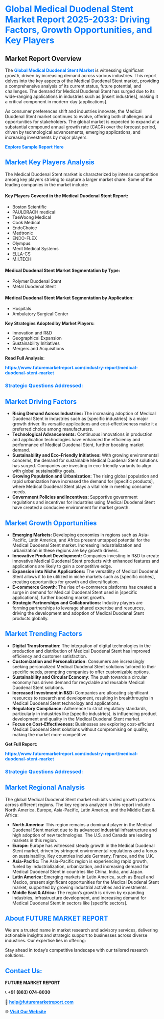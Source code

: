 <h1 style="color: #007BFF;">Global Medical Duodenal Stent Market Report 2025-2033: Driving Factors, Growth Opportunities, and Key Players</h1>

<section id="overview">
<h2>Market Report Overview</h2>
<p>The <a href="https://www.futuremarketreport.com/industry-report/medical-duodenal-stent-market" style="color: #007BFF; text-decoration: none;"><strong>Global Medical Duodenal Stent Market</strong></a> is witnessing significant growth, driven by increasing demand across various industries. This report delves into the key aspects of the Medical Duodenal Stent market, providing a comprehensive analysis of its current status, future potential, and challenges. The demand for Medical Duodenal Stent has surged due to its wide-ranging applications in industries such as [insert industries], making it a critical component in modern-day [applications].</p>
<p>As consumer preferences shift and industries innovate, the Medical Duodenal Stent market continues to evolve, offering both challenges and opportunities for stakeholders. The global market is expected to expand at a substantial compound annual growth rate (CAGR) over the forecast period, driven by technological advancements, emerging applications, and increasing investments by major players.</p>
</section>

<section id="overview">
<p><a href="https://www.futuremarketreport.com/request-sample/reportId=79800" style="color: #007BFF; text-decoration: none;"><strong>Explore Sample Report Here</strong></a></p>
</section>

<section id="key-players">
<h2 style="color: #007BFF;">Market Key Players Analysis</h2>
<p>The Medical Duodenal Stent market is characterized by intense competition among key players striving to capture a larger market share. Some of the leading companies in the market include:</p>
<h4>Key Players Covered in the Medical Duodenal Stent Report:</h4>
<ul><li>Boston Scientific</li><li>PAULDRACH medical</li><li>TaeWoong Medical</li><li>Cook Medical</li><li>EndoChoice</li><li>Medtronic</li><li>ENDO-FLEX</li><li>Olympus</li><li>Merit Medical Systems</li><li>ELLA-CS</li><li>M.I.TECH</li></ul>
<h4>Medical Duodenal Stent Market Segmentation by Type:</h4>
<ul><li>Polymer Duodenal Stent</li><li>Metal Duodenal Stent</li></ul>

<h4>Medical Duodenal Stent Market Segmentation by Application:</h4>
<ul><li>Hospitals</li><li>Ambulatory Surgical Center</li></ul>
<p><strong>Key Strategies Adopted by Market Players:</strong></p>
<ul>
<li>Innovation and R&D</li>
<li>Geographical Expansion</li>
<li>Sustainability Initiatives</li>
<li>Mergers and Acquisitions</li>
</ul>
</section>

<section>
<p><strong>Read Full Analysis: </strong></p><a href="https://www.futuremarketreport.com/industry-report/medical-duodenal-stent-market" style="color: #007BFF; text-decoration: none;"><strong>https://www.futuremarketreport.com/industry-report/medical-duodenal-stent-market</strong></a>
<h3 style="color: #007BFF;">Strategic Questions Addressed:</h3>
</section>

<section id="driving-factors">
<h2 style="color: #007BFF;">Market Driving Factors</h2>
<ul>
<li><strong>Rising Demand Across Industries:</strong> The increasing adoption of Medical Duodenal Stent in industries such as [specific industries] is a major growth driver. Its versatile applications and cost-effectiveness make it a preferred choice among manufacturers.</li>
<li><strong>Technological Advancements:</strong> Continuous innovations in production and application technologies have enhanced the efficiency and performance of Medical Duodenal Stent, further boosting market demand.</li>
<li><strong>Sustainability and Eco-Friendly Initiatives:</strong> With growing environmental concerns, the demand for sustainable Medical Duodenal Stent solutions has surged. Companies are investing in eco-friendly variants to align with global sustainability goals.</li>
<li><strong>Growing Population and Urbanization:</strong> The rising global population and rapid urbanization have increased the demand for [specific products], where Medical Duodenal Stent plays a vital role in meeting consumer needs.</li>
<li><strong>Government Policies and Incentives:</strong> Supportive government regulations and incentives for industries using Medical Duodenal Stent have created a conducive environment for market growth.</li>
</ul>
</section>

<section id="growth-opportunities">
<h2 style="color: #007BFF;">Market Growth Opportunities</h2>
<ul>
<li><strong>Emerging Markets:</strong> Developing economies in regions such as Asia-Pacific, Latin America, and Africa present untapped potential for the Medical Duodenal Stent market. Increasing industrialization and urbanization in these regions are key growth drivers.</li>
<li><strong>Innovative Product Development:</strong> Companies investing in R&D to create innovative Medical Duodenal Stent products with enhanced features and applications are likely to gain a competitive edge.</li>
<li><strong>Expansion into Niche Applications:</strong> The versatility of Medical Duodenal Stent allows it to be utilized in niche markets such as [specific niches], creating opportunities for growth and diversification.</li>
<li><strong>E-commerce Growth:</strong> The rise of e-commerce platforms has created a surge in demand for Medical Duodenal Stent used in [specific applications], further boosting market growth.</li>
<li><strong>Strategic Partnerships and Collaborations:</strong> Industry players are forming partnerships to leverage shared expertise and resources, driving the development and adoption of Medical Duodenal Stent products globally.</li>
</ul>
</section>

<section id="trending-factors">
<h2 style="color: #007BFF;">Market Trending Factors</h2>
<ul>
<li><strong>Digital Transformation:</strong> The integration of digital technologies in the production and distribution of Medical Duodenal Stent has improved efficiency and customer satisfaction.</li>
<li><strong>Customization and Personalization:</strong> Consumers are increasingly seeking personalized Medical Duodenal Stent solutions tailored to their specific needs, prompting companies to offer customizable options.</li>
<li><strong>Sustainability and Circular Economy:</strong> The push towards a circular economy has driven demand for recyclable and reusable Medical Duodenal Stent solutions.</li>
<li><strong>Increased Investment in R&D:</strong> Companies are allocating significant resources to research and development, resulting in breakthroughs in Medical Duodenal Stent technology and applications.</li>
<li><strong>Regulatory Compliance:</strong> Adherence to strict regulatory standards, particularly in industries like [specific industries], is influencing product development and quality in the Medical Duodenal Stent market.</li>
<li><strong>Focus on Cost-Effectiveness:</strong> Businesses are exploring cost-efficient Medical Duodenal Stent solutions without compromising on quality, making the market more competitive.</li>
</ul>
</section>

<section>
<p><strong>Get Full Report: </strong></p><a href="https://www.futuremarketreport.com/industry-report/medical-duodenal-stent-market" style="color: #007BFF; text-decoration: none;"><strong>https://www.futuremarketreport.com/industry-report/medical-duodenal-stent-market</strong></a>
<h3 style="color: #007BFF;">Strategic Questions Addressed:</h3>
</section>


<section id="regional-analysis">
<h2 style="color: #007BFF;">Market Regional Analysis</h2>
<p>The global Medical Duodenal Stent market exhibits varied growth patterns across different regions. The key regions analyzed in this report include North America, Europe, Asia-Pacific, Latin America, and the Middle East & Africa:</p>
<ul>
<li><strong>North America:</strong> This region remains a dominant player in the Medical Duodenal Stent market due to its advanced industrial infrastructure and high adoption of new technologies. The U.S. and Canada are leading markets in this region.</li>
<li><strong>Europe:</strong> Europe has witnessed steady growth in the Medical Duodenal Stent market, driven by stringent environmental regulations and a focus on sustainability. Key countries include Germany, France, and the U.K.</li>
<li><strong>Asia-Pacific:</strong> The Asia-Pacific region is experiencing rapid growth, fueled by industrialization, urbanization, and increasing demand for Medical Duodenal Stent in countries like China, India, and Japan.</li>
<li><strong>Latin America:</strong> Emerging markets in Latin America, such as Brazil and Mexico, present significant opportunities for the Medical Duodenal Stent market, supported by growing industrial activities and investments.</li>
<li><strong>Middle East & Africa:</strong> The region’s growth is driven by expanding industries, infrastructure development, and increasing demand for Medical Duodenal Stent in sectors like [specific sectors].</li>
</ul>
</section>

<footer>
<h2 style="color: #007BFF;">About FUTURE MARKET REPORT</h2>
<p>We are a trusted name in market research and advisory services, delivering actionable insights and strategic support to businesses across diverse industries. Our expertise lies in offering:</p>

<p>Stay ahead in today’s competitive landscape with our tailored research solutions.</p>

<h2 style="color: #007BFF;">Contact Us:</h2>
<p><strong>FUTURE MARKET REPORT</strong></p>
<p>📞 <strong>+91 (883) 074-8030</strong></p>
<p>📧 <strong><a href="mailto:help@futuremarketreport.com" style="color: #007BFF;">help@futuremarketreport.com</a></strong></p>
<p>🌐 <strong><a href="https://www.futuremarketreport.com/" style="color: #007BFF;">Visit Our Website</a></strong></p>
</footer>